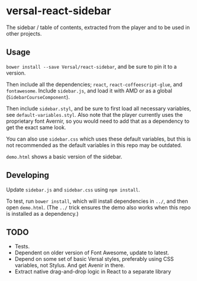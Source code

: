 # versal-react-sidebar

The sidebar / table of contents, extracted from the player and to be used in other projects.

## Usage

`bower install --save Versal/react-sidebar`, and be sure to pin it to a version.

Then include all the dependencies; `react`, `react-coffeescript-glue`, and `fontawesome`. Include `sidebar.js`, and load it with AMD or as a global (`SidebarCourseComponent`).

Then include `sidebar.styl`, and be sure to first load all necessary variables, see `default-variables.styl`. Also note that the player currently uses the proprietary font Avernir, so you would need to add that as a dependency to get the exact same look.

You can also use `sidebar.css` which uses these default variables, but this is not recommended as the default variables in this repo may be outdated.

`demo.html` shows a basic version of the sidebar.

## Developing

Update `sidebar.js` and `sidebar.css` using `npm install`.

To test, run `bower install`, which will install dependencies in `../`, and then open `demo.html`. (The `../` trick ensures the demo also works when this repo is installed as a dependency.)

## TODO

- Tests.
- Dependent on older version of Font Awesome, update to latest.
- Depend on some set of basic Versal styles, preferably using CSS variables, not Stylus. And get Avenir in there.
- Extract native drag-and-drop logic in React to a separate library
